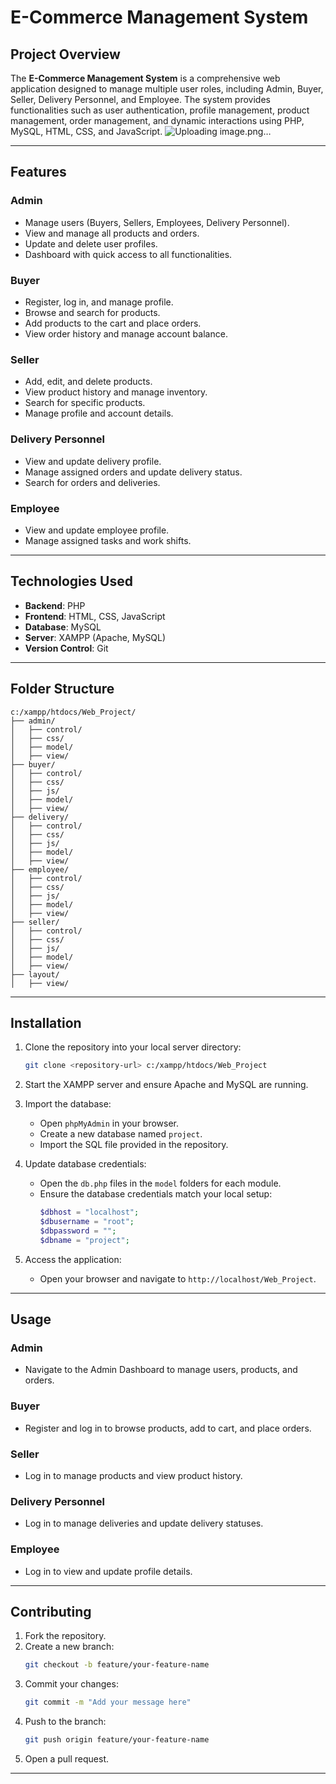# E-Commerce Management System

## Project Overview

The **E-Commerce Management System** is a comprehensive web application designed to manage multiple user roles, including Admin, Buyer, Seller, Delivery Personnel, and Employee. The system provides functionalities such as user authentication, profile management, product management, order management, and dynamic interactions using PHP, MySQL, HTML, CSS, and JavaScript.
![Uploading image.png…]()

---

## Features

### Admin
- Manage users (Buyers, Sellers, Employees, Delivery Personnel).
- View and manage all products and orders.
- Update and delete user profiles.
- Dashboard with quick access to all functionalities.

### Buyer
- Register, log in, and manage profile.
- Browse and search for products.
- Add products to the cart and place orders.
- View order history and manage account balance.

### Seller
- Add, edit, and delete products.
- View product history and manage inventory.
- Search for specific products.
- Manage profile and account details.

### Delivery Personnel
- View and update delivery profile.
- Manage assigned orders and update delivery status.
- Search for orders and deliveries.

### Employee
- View and update employee profile.
- Manage assigned tasks and work shifts.

---

## Technologies Used

- **Backend**: PHP
- **Frontend**: HTML, CSS, JavaScript
- **Database**: MySQL
- **Server**: XAMPP (Apache, MySQL)
- **Version Control**: Git

---

## Folder Structure

```
c:/xampp/htdocs/Web_Project/
├── admin/
│   ├── control/
│   ├── css/
│   ├── model/
│   ├── view/
├── buyer/
│   ├── control/
│   ├── css/
│   ├── js/
│   ├── model/
│   ├── view/
├── delivery/
│   ├── control/
│   ├── css/
│   ├── js/
│   ├── model/
│   ├── view/
├── employee/
│   ├── control/
│   ├── css/
│   ├── js/
│   ├── model/
│   ├── view/
├── seller/
│   ├── control/
│   ├── css/
│   ├── js/
│   ├── model/
│   ├── view/
├── layout/
│   ├── view/
```

---

## Installation

1. Clone the repository into your local server directory:
   ```bash
   git clone <repository-url> c:/xampp/htdocs/Web_Project
   ```

2. Start the XAMPP server and ensure Apache and MySQL are running.

3. Import the database:
   - Open `phpMyAdmin` in your browser.
   - Create a new database named `project`.
   - Import the SQL file provided in the repository.

4. Update database credentials:
   - Open the `db.php` files in the `model` folders for each module.
   - Ensure the database credentials match your local setup:
     ```php
     $dbhost = "localhost";
     $dbusername = "root";
     $dbpassword = "";
     $dbname = "project";
     ```

5. Access the application:
   - Open your browser and navigate to `http://localhost/Web_Project`.

---

## Usage

### Admin
- Navigate to the Admin Dashboard to manage users, products, and orders.

### Buyer
- Register and log in to browse products, add to cart, and place orders.

### Seller
- Log in to manage products and view product history.

### Delivery Personnel
- Log in to manage deliveries and update delivery statuses.

### Employee
- Log in to view and update profile details.

---

## Contributing

1. Fork the repository.
2. Create a new branch:
   ```bash
   git checkout -b feature/your-feature-name
   ```
3. Commit your changes:
   ```bash
   git commit -m "Add your message here"
   ```
4. Push to the branch:
   ```bash
   git push origin feature/your-feature-name
   ```
5. Open a pull request.

---

